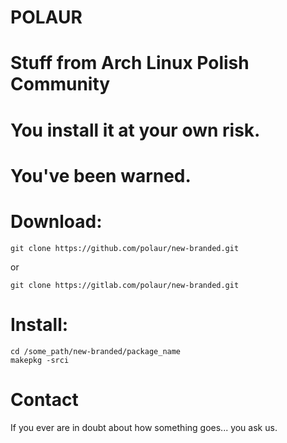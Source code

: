 # POLAUR
# Stuff from Arch Linux Polish Community
# You install it at your own risk.
# You've been warned.

# Download:

```
git clone https://github.com/polaur/new-branded.git

```

or

```
git clone https://gitlab.com/polaur/new-branded.git

```

# Install:


```
cd /some_path/new-branded/package_name
makepkg -srci

```


# Contact


If you ever are in doubt about how something goes... you ask us.



